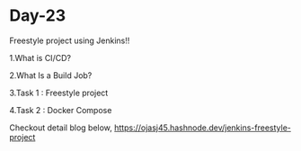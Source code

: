 
# Day-23

Freestyle project using Jenkins!!

1.What is CI/CD?

2.What Is a Build Job?

3.Task 1 : Freestyle project

4.Task 2 : Docker Compose

Checkout detail blog below,
https://ojasj45.hashnode.dev/jenkins-freestyle-project
